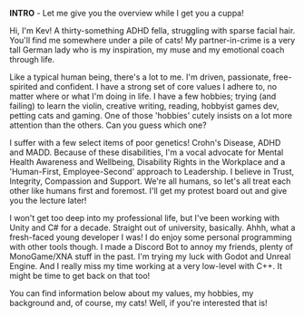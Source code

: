 <strong>INTRO</strong> - Let me give you the overview while I get you a cuppa!
<br>
<p>
Hi, I'm Kev! A thirty-something ADHD fella, struggling with sparse facial hair. You'll find me somewhere under a pile of cats! My partner-in-crime is a very tall German lady who is my inspiration, my muse and my emotional coach through life.
</p>
<p>
Like a typical human being, there's a lot to me. I'm driven, passionate, free-spirited and confident. I have a strong set of core values I adhere to, no matter where or what I'm doing in life. I have a few hobbies; trying (and failing) to learn the violin, creative writing, reading, hobbyist games dev, petting cats and gaming. One of those 'hobbies' cutely insists on a lot more attention than the others. Can you guess which one?
</p>
<p>
I suffer with a few select items of poor genetics! Crohn's Disease, ADHD and MADD. Because of these disabilities, I'm a vocal advocate for Mental Health Awareness and Wellbeing, Disability Rights in the Workplace and a 'Human-First, Employee-Second' approach to Leadership. I believe in Trust, Integrity, Compassion and Support. We're all humans, so let's all treat each other like humans first and foremost. I'll get my protest board out and give you the lecture later!
</p>
<p>
I won't get too deep into my professional life, but I've been working with Unity and C# for a decade. Straight out of university, basically. Ahhh, what a fresh-faced young developer I was! I do enjoy some personal programming with other tools though. I made a Discord Bot to annoy my friends, plenty of MonoGame/XNA stuff in the past. I'm trying my luck with Godot and Unreal Engine. And I really miss my time working at a very low-level with C++. It might be time to get back on that too!
</p>
<p>
You can find information below about my values, my hobbies, my background and, of course, my cats! Well, if you're interested that is!
</p>
